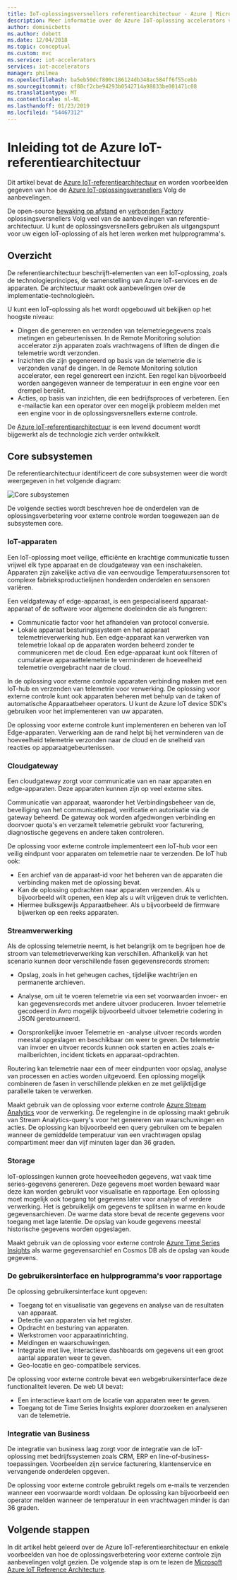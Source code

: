 ```yaml
---
title: IoT-oplossingsversnellers referentiearchitectuur - Azure | Microsoft Docs
description: Meer informatie over de Azure IoT-oplossing accelerators verwijzing intranetarchitectuur. De bestaande oplossingsversnellers gebruikmaken van deze verwijzende architectuur. U kunt ook de referentiearchitectuur gebruiken wanneer u uw eigen aangepaste IoT-oplossingen bouwen.
author: dominicbetts
ms.author: dobett
ms.date: 12/04/2018
ms.topic: conceptual
ms.custom: mvc
ms.service: iot-accelerators
services: iot-accelerators
manager: philmea
ms.openlocfilehash: ba5eb50dcf800c186124db348ac584ff6f55cebb
ms.sourcegitcommit: cf88cf2cbe94293b0542714a98833be001471c08
ms.translationtype: MT
ms.contentlocale: nl-NL
ms.lasthandoff: 01/23/2019
ms.locfileid: "54467312"
---
```

# <a name="introduction-to-the-azure-iot-reference-architecture"></a>Inleiding tot de Azure IoT-referentiearchitectuur

Dit artikel bevat de [Azure IoT-referentiearchitectuur](https://aka.ms/iotrefarchitecture) en worden voorbeelden gegeven van hoe de [Azure IoT-oplossingsversnellers](about-iot-accelerators.md) Volg de aanbevelingen.

De open-source [bewaking op afstand](iot-accelerators-remote-monitoring-sample-walkthrough.md) en [verbonden Factory](iot-accelerators-connected-factory-sample-walkthrough.md) oplossingsversnellers Volg veel van de aanbevelingen van referentie-architectuur. U kunt de oplossingsversnellers gebruiken als uitgangspunt voor uw eigen IoT-oplossing of als het leren werken met hulpprogramma's.

## <a name="overview"></a>Overzicht

De referentiearchitectuur beschrijft-elementen van een IoT-oplossing, zoals de technologieprincipes, de samenstelling van Azure IoT-services en de apparaten. De architectuur maakt ook aanbevelingen over de implementatie-technologieën.

U kunt een IoT-oplossing als het wordt opgebouwd uit bekijken op het hoogste niveau:

* Dingen die genereren en verzenden van telemetriegegevens zoals metingen en gebeurtenissen. In de Remote Monitoring solution accelerator zijn apparaten zoals vrachtwagens of liften de dingen die telemetrie wordt verzonden.
* Inzichten die zijn gegenereerd op basis van de telemetrie die is verzonden vanaf de dingen. In de Remote Monitoring solution accelerator, een regel genereert een inzicht. Een regel kan bijvoorbeeld worden aangegeven wanneer de temperatuur in een engine voor een drempel bereikt.
* Acties, op basis van inzichten, die een bedrijfsproces of verbeteren. Een e-mailactie kan een operator over een mogelijk probleem melden met een engine voor in de oplossingsversnellers externe controle.

De [Azure IoT-referentiearchitectuur](https://aka.ms/iotrefarchitecture) is een levend document wordt bijgewerkt als de technologie zich verder ontwikkelt.

## <a name="core-subsystems"></a>Core subsystemen

De referentiearchitectuur identificeert de core subsystemen weer die wordt weergegeven in het volgende diagram:

![Core subsystemen](media/iot-accelerators-architecture-overview/CoreSubsystems.png)

De volgende secties wordt beschreven hoe de onderdelen van de oplossingsverbetering voor externe controle worden toegewezen aan de subsystemen core.

### <a name="iot-devices"></a>IoT-apparaten

Een IoT-oplossing moet veilige, efficiënte en krachtige communicatie tussen vrijwel elk type apparaat en de cloudgateway van een inschakelen. Apparaten zijn zakelijke activa die van eenvoudige Temperatuursensoren tot complexe fabrieksproductielijnen honderden onderdelen en sensoren variëren.

Een veldgateway of edge-apparaat, is een gespecialiseerd apparaat-apparaat of de software voor algemene doeleinden die als fungeren:

* Communicatie factor voor het afhandelen van protocol conversie.
* Lokale apparaat besturingssysteem en het apparaat telemetrieverwerking hub. Een edge-apparaat kan verwerken van telemetrie lokaal op de apparaten worden beheerd zonder te communiceren met de cloud. Een edge-apparaat kunt ook filteren of cumulatieve apparaattelemetrie te verminderen de hoeveelheid telemetrie overgebracht naar de cloud.

In de oplossing voor externe controle apparaten verbinding maken met een IoT-hub en verzenden van telemetrie voor verwerking. De oplossing voor externe controle kunt ook apparaten beheren met behulp van de taken of automatische Apparaatbeheer operators. U kunt de Azure IoT device SDK's gebruiken voor het implementeren van uw apparaten.

De oplossing voor externe controle kunt implementeren en beheren van IoT Edge-apparaten. Verwerking aan de rand helpt bij het verminderen van de hoeveelheid telemetrie verzonden naar de cloud en de snelheid van reacties op apparaatgebeurtenissen.

### <a name="cloud-gateway"></a>Cloudgateway

Een cloudgateway zorgt voor communicatie van en naar apparaten en edge-apparaten. Deze apparaten kunnen zijn op veel externe sites.

Communicatie van apparaat, waaronder het Verbindingsbeheer van de, beveiliging van het communicatiepad, verificatie en autorisatie via de gateway beheerd. De gateway ook worden afgedwongen verbinding en doorvoer quota's en verzamelt telemetrie gebruikt voor facturering, diagnostische gegevens en andere taken controleren.

De oplossing voor externe controle implementeert een IoT-hub voor een veilig eindpunt voor apparaten om telemetrie naar te verzenden. De IoT hub ook:

* Een archief van de apparaat-id voor het beheren van de apparaten die verbinding maken met de oplossing bevat.
* Kan de oplossing opdrachten naar apparaten verzenden. Als u bijvoorbeeld wilt openen, een klep als u wilt vrijgeven druk te verlichten.
* Hiermee bulksgewijs Apparaatbeheer. Als u bijvoorbeeld de firmware bijwerken op een reeks apparaten.

### <a name="stream-processing"></a>Streamverwerking

Als de oplossing telemetrie neemt, is het belangrijk om te begrijpen hoe de stroom van telemetrieverwerking kan verschillen. Afhankelijk van het scenario kunnen door verschillende fasen gegevensrecords stromen:

* Opslag, zoals in het geheugen caches, tijdelijke wachtrijen en permanente archieven.

* Analyse, om uit te voeren telemetrie via een set voorwaarden invoer- en kan gegevensrecords met andere uitvoer produceren. Invoer telemetrie gecodeerd in Avro mogelijk bijvoorbeeld uitvoer telemetrie codering in JSON geretourneerd.

* Oorspronkelijke invoer Telemetrie en -analyse uitvoer records worden meestal opgeslagen en beschikbaar om weer te geven. De telemetrie van invoer en uitvoer records kunnen ook starten en acties zoals e-mailberichten, incident tickets en apparaat-opdrachten.

Routering kan telemetrie naar een of meer eindpunten voor opslag, analyse van processen en acties worden uitgevoerd. Een oplossing mogelijk combineren de fasen in verschillende plekken en ze met gelijktijdige parallelle taken te verwerken.

Maakt gebruik van de oplossing voor externe controle [Azure Stream Analytics](/azure/stream-analytics/) voor de verwerking. De regelengine in de oplossing maakt gebruik van Stream Analytics-query's voor het genereren van waarschuwingen en acties. De oplossing kan bijvoorbeeld een query gebruiken om te bepalen wanneer de gemiddelde temperatuur van een vrachtwagen opslag compartiment meer dan vijf minuten lager dan 36 graden.

### <a name="storage"></a>Storage

IoT-oplossingen kunnen grote hoeveelheden gegevens, wat vaak time series-gegevens genereren. Deze gegevens moet worden bewaard waar deze kan worden gebruikt voor visualisatie en rapportage. Een oplossing moet mogelijk ook toegang tot gegevens later voor analyse of verdere verwerking. Het is gebruikelijk om gegevens te splitsen in warme en koude gegevensarchieven. De warme data store bevat de recente gegevens voor toegang met lage latentie. De opslag van koude gegevens meestal historische gegevens worden opgeslagen.

Maakt gebruik van de oplossing voor externe controle [Azure Time Series Insights](/azure/time-series-insights/) als warme gegevensarchief en Cosmos DB als de opslag van koude gegevens.

### <a name="ui-and-reporting-tools"></a>De gebruikersinterface en hulpprogramma's voor rapportage

De oplossing gebruikersinterface kunt opgeven:

* Toegang tot en visualisatie van gegevens en analyse van de resultaten van apparaat.
* Detectie van apparaten via het register.
* Opdracht en besturing van apparaten.
* Werkstromen voor apparaatinrichting.
* Meldingen en waarschuwingen.
* Integratie met live, interactieve dashboards om gegevens uit een groot aantal apparaten weer te geven.  
* Geo-locatie en geo-compatibele services.

De oplossing voor externe controle bevat een webgebruikersinterface deze functionaliteit leveren. De web UI bevat:

* Een interactieve kaart om de locatie van apparaten weer te geven.
* Toegang tot de Time Series Insights explorer doorzoeken en analyseren van de telemetrie.

### <a name="business-integration"></a>Integratie van Business

De integratie van business laag zorgt voor de integratie van de IoT-oplossing met bedrijfssystemen zoals CRM, ERP en line-of-business-toepassingen. Voorbeelden zijn service facturering, klantenservice en vervangende onderdelen opgeven.

De oplossing voor externe controle gebruikt regels om e-mails te verzenden wanneer een voorwaarde wordt voldaan. De oplossing kan bijvoorbeeld een operator melden wanneer de temperatuur in een vrachtwagen minder is dan 36 graden.

## <a name="next-steps"></a>Volgende stappen

In dit artikel hebt geleerd over de Azure IoT-referentiearchitectuur en enkele voorbeelden van hoe de oplossingsverbetering voor externe controle zijn aanbevelingen volgt gezien. De volgende stap is om te lezen de [Microsoft Azure IoT Reference Architecture](https://aka.ms/iotrefarchitecture).